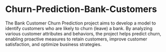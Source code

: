 # Churn-Prediction-Bank-Customers
The Bank Customer Churn Prediction project aims to develop a model to identify customers who are likely to churn (leave) a bank. By analyzing various customer attributes and behaviors, the project helps predict churn, enabling proactive measures to retain customers, improve customer satisfaction, and optimize business strategies.
